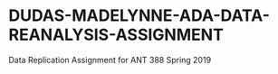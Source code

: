 # DUDAS-MADELYNNE-ADA-DATA-REANALYSIS-ASSIGNMENT
Data Replication Assignment for ANT 388 Spring 2019
